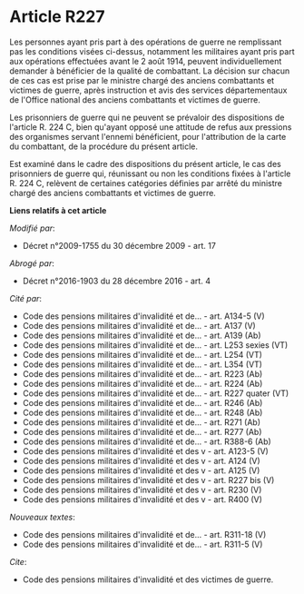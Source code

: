 # Article R227

Les personnes ayant pris part à des opérations de guerre ne remplissant pas les conditions visées ci-dessus, notamment les
militaires ayant pris part aux opérations effectuées avant le 2 août 1914, peuvent individuellement demander à bénéficier de
la qualité de combattant. La décision sur chacun de ces cas est prise par le       ministre chargé des anciens combattants et
victimes de guerre, après instruction et avis des services départementaux de l'Office national des anciens combattants et
victimes de guerre. 

Les prisonniers de guerre qui ne peuvent se prévaloir des dispositions de l'article R. 224 C, bien qu'ayant opposé une
attitude de refus aux pressions des organismes servant l'ennemi bénéficient, pour l'attribution de la carte du combattant, de
la procédure du présent article. 

Est examiné dans le cadre des dispositions du présent article, le cas des prisonniers de guerre qui, réunissant ou non les
conditions fixées à l'article R. 224 C, relèvent de certaines catégories définies par arrêté du       ministre chargé des
anciens combattants et victimes de guerre.

**Liens relatifs à cet article**

_Modifié par_:

  - Décret n°2009-1755 du 30 décembre 2009 - art. 17

_Abrogé par_:

  - Décret n°2016-1903 du 28 décembre 2016 - art. 4

_Cité par_:

  - Code des pensions militaires d'invalidité et de... - art. A134-5 (V)
  - Code des pensions militaires d'invalidité et de... - art. A137 (V)
  - Code des pensions militaires d'invalidité et de... - art. A139 (Ab)
  - Code des pensions militaires d'invalidité et de... - art. L253 sexies (VT)
  - Code des pensions militaires d'invalidité et de... - art. L254 (VT)
  - Code des pensions militaires d'invalidité et de... - art. L354 (VT)
  - Code des pensions militaires d'invalidité et de... - art. R223 (Ab)
  - Code des pensions militaires d'invalidité et de... - art. R224 (Ab)
  - Code des pensions militaires d'invalidité et de... - art. R227 quater (VT)
  - Code des pensions militaires d'invalidité et de... - art. R246 (Ab)
  - Code des pensions militaires d'invalidité et de... - art. R248 (Ab)
  - Code des pensions militaires d'invalidité et de... - art. R271 (Ab)
  - Code des pensions militaires d'invalidité et de... - art. R277 (Ab)
  - Code des pensions militaires d'invalidité et de... - art. R388-6 (Ab)
  - Code des pensions militaires d'invalidité et des v - art. A123-5 (V)
  - Code des pensions militaires d'invalidité et des v - art. A124 (V)
  - Code des pensions militaires d'invalidité et des v - art. A125 (V)
  - Code des pensions militaires d'invalidité et des v - art. R227 bis (V)
  - Code des pensions militaires d'invalidité et des v - art. R230 (V)
  - Code des pensions militaires d'invalidité et des v - art. R400 (V)

_Nouveaux textes_:

  - Code des pensions militaires d'invalidité et de... - art. R311-18 (V)
  - Code des pensions militaires d'invalidité et de... - art. R311-5 (V)

_Cite_:

  - Code des pensions militaires d'invalidité et des victimes de guerre.
